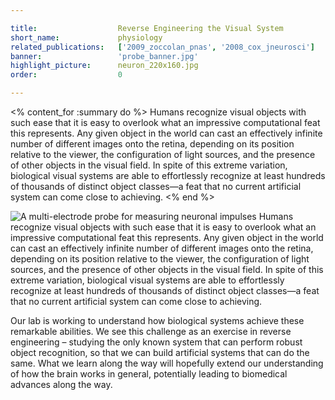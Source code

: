 ```yaml
---

title:                  Reverse Engineering the Visual System
short_name:             physiology
related_publications:   ['2009_zoccolan_pnas', '2008_cox_jneurosci']
banner:                 'probe_banner.jpg'
highlight_picture:      neuron_220x160.jpg
order:                  0

---
```


<% content_for :summary do %>
Humans recognize visual objects with such ease that it is easy to overlook what an impressive computational feat this represents. Any given object in the world can cast an effectively infinite number of different images onto the retina, depending on its position relative to the viewer, the configuration of light sources, and the presence of other objects in the visual field. In spite of this extreme variation, biological visual systems are able to effortlessly recognize at least hundreds of thousands of distinct object classes—a feat that no current artificial system can come close to achieving. 
<% end %>

![](/images/probe.jpg "A multi-electrode probe for measuring neuronal impulses") Humans recognize visual objects with such ease that it is easy to overlook what an impressive computational feat this represents. Any given object in the world can cast an effectively infinite number of different images onto the retina, depending on its position relative to the viewer, the configuration of light sources, and the presence of other objects in the visual field. In spite of this extreme variation, biological visual systems are able to effortlessly recognize at least hundreds of thousands of distinct object classes—a feat that no current artificial system can come close to achieving.

Our lab is working to understand how biological systems achieve these remarkable abilities. We see this challenge as an exercise in reverse engineering – studying the only known system that can perform robust object recognition, so that we can build artificial systems that can do the same. What we learn along the way will hopefully extend our understanding of how the brain works in general, potentially leading to biomedical advances along the way.